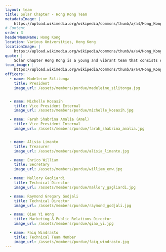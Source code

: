 ```yaml
---
layout: team
title: Solar Chapter - Hong Kong Team
metadataImage: |
    https://upload.wikimedia.org/wikipedia/commons/thumb/a/a4/Hong_Kong_Harbour_Night_2019-06-11.jpg/640px-Hong_Kong_Harbour_Night_2019-06-11.jpg
# Content
order: 3
headerMenuName: Hong Kong
location: Various Universities, Hong Kong
locationImage: |
    https://upload.wikimedia.org/wikipedia/commons/thumb/a/a4/Hong_Kong_Harbour_Night_2019-06-11.jpg/640px-Hong_Kong_Harbour_Night_2019-06-11.jpg
quote: |
    Solar Chapter Hong Kong is a young and vibrant team that consists of students from various Hong Kong universities. We are super passionate about creating change. We currently focus on education projects, and we hope to expand our impact across all chapters.
team_image: |
    https://upload.wikimedia.org/wikipedia/commons/thumb/a/a4/Hong_Kong_Harbour_Night_2019-06-11.jpg/640px-Hong_Kong_Harbour_Night_2019-06-11.jpg
officers:
  - name: Madeleine Silitonga
    title: President
    image_url: /assets/members/purdue/madeleine_silitonga.jpg


  - name: Michelle Kosasih
    title: Vice President External
    image_url: /assets/members/purdue/michelle_kosasih.jpg

  - name: Farah Shabrina Amalia (Amel)
    title: Vice President Internal
    image_url: /assets/members/purdue/farah_shabrina_amalia.jpg


  - name: Alisia Limanto
    title: Treasurer
    image_url: /assets/members/purdue/alisia_limanto.jpg

  - name: Enrico William
    title: Secretary
    image_url: /assets/members/purdue/william_enw.jpg

  - name: Mallory Gagliardi
    title: Technical Director
    image_url: /assets/members/purdue/mallory_gagliardi.jpg

  - name: Raymond Gregory Godjali
    title: Technical Director
    image_url: /assets/members/purdue/raymond_godjali.jpg

  - name: Qiao Yi Wong 
    title: Marketing & Public Relations Director 
    image_url: /assets/members/purdue/qiao_yi.jpg

  - name: Faiq Windrasto
    title: Technical Team Member
    image_url: /assets/members/purdue/faiq_windrasto.jpg
---
```


